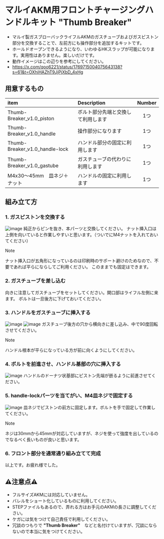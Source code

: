 # マルイAKM用フロントチャージングハンドルキット "Thumb Breaker"
- マルイ製ガスブローバックライフルAKMのガスチューブおよびガスピストン部分を交換することで、左前方にも操作部分を追加するキットです。
- ホールドオープンできるようになり、いわゆるHKスラップが可能になります。実用性はありません。楽しいだけです。
- 動作イメージはこの辺りを参考にしてください。
 - https://x.com/qoo6221/status/1769715004075643138?s=61&t=OXhiHAZhT9JjPjXbD_4xHg

## 用意するもの
| item | Description | Number |
| :--- | :--- | :---: |
| Thumb-Breaker_v1.0_piston | ボルト部分先端と交換して利用します | 1つ |
| Thumb-Breaker_v1.0_handle | 操作部分になります | 1つ |
| Thumb-Breaker_v1.0_handle-lock | ハンドル部分の固定に利用します | 1つ |
| Thumb-Breaker_v1.0_gastube | ガスチューブの代わりに利用します | 1つ |
| M4x30〜45mm　皿ネジ＋ナット | ハンドルの固定に利用します | 1つ |

## 組み立て方
### **1. ガスピストンを交換する**
![image](https://github.com/Qoo622/3D-print/assets/65710525/d2ef026f-8ad2-4805-be70-28b92360fbc6)
純正からピンを抜き、本パーツと交換してください。
ナット挿入口は上側を向いていると作業しやすいと思います。（ついでにM4ナットを入れておいてください）
> [!note]
> ナット挿入口が五角形になっているのは印刷時のサポート避けのためなので、不要であれば平らにならしてご利用ください。
> このままでも固定はできます。

### **2. ガスチューブを差し込む**
向きに注意してガスチューブをセットしてください。開口部はライフル左側に来ます。
ボルトは一旦後方に下げておいてください。

### **3. ハンドルをガスチューブに挿入する**
![image](https://github.com/Qoo622/3D-print/assets/65710525/b9c8c353-a5b1-4093-a14e-a3b0af8315f4)
![image](https://github.com/Qoo622/3D-print/assets/65710525/a2fdaf67-d4a6-4c93-bd96-c1259c8b5f42)
ガスチューブ後方の穴から横向きに差し込み、中で90度回転させてください。
> [!note]
> ハンドル根本が平らになっている方が前に向くようにしてください。

### **4. ボルトを前進させ、ハンドル基部の穴に挿入する**
![image](https://github.com/Qoo622/3D-print/assets/65710525/e83a0c24-81bd-4dd7-ab1f-d0e279449cd3)
ハンドルのドーナツ状基部にピストン先端が嵌るように前進させてください。

### **5. handle-lockパーツを当てがい、M4皿ネジで固定する**
![image](https://github.com/Qoo622/3D-print/assets/65710525/b760f07d-5f77-410d-92c3-562649f03477)
皿ネジでピストンの前方に固定します。ボルトを手で固定して作業してください。
> [!note]
> ネジは30mmから45mmが対応していますが、ネジを使って強度を出しているのでなるべく長いものが良いと思います。

### **6. フロント部分を通常通り組み立てて完成**
以上です。お疲れ様でした。

## ⚠️注意点⚠️
- フルサイズAKMには対応していません。
 - バレルをショート化しているものに利用してください。
 - STEPファイルもあるので、弄れる方はお手元のAKMの長さに調整してください。
- ケガには気をつけて自己責任で利用してください。
 - 冗談のつもりで **"Thumb Breaker"**　などと名付けていますが、冗談にならないので本当に気をつけてください。




